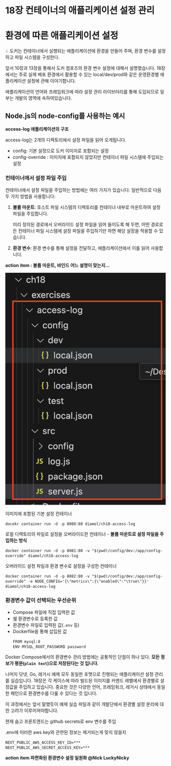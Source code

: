 # 18장 컨테이너의 애플리케이션 설정 관리

# 환경에 따른 애플리케이션 설정

<aside>
💡 도커는 컨테이너에서 실행되는 애플리케이션에 환경을 만들어 주며, 환경 변수를 설정하고 파일 시스템을 구성한다.

</aside>

앞서 10장과 13장을 통해서 도커 컴포즈의 환경 변수 설정에 대해서 설명했습니다. 18장에서는 주로 실제 배포 환경에서 활용할 수 있는 local/dev/prod와 같은 운영환경별 애플리케이션 설정에 관해 이야기합니다.

애플리케이션의 언어와 프레임워크에 따라 설정 관리 라이브러리를 통해 도입되므로 일부는 개발의 영역에 속하여있습니다.

## Node.js의 node-config를 사용하는 예시

**access-log 애플리케이션의 구조**

access-log는 2개의 디렉토리에서 설정 파일을 읽어 오게됩니다.

- config: 기본 설정으로 도커 이미지로 포함되는 설정
- config-override : 이미지에 포함되지 않았지만 컨테이너 파일 시스템에 주입되는 설정

### 컨테이너에서 설정 파일 주입

컨테이너에서 설정 파일을 주입하는 방법에는 여러 가지가 있습니다. 일반적으로 다음 두 가지 방법을 사용합니다:

1. **볼륨 마운트**: 호스트 파일 시스템의 디렉토리를 컨테이너 내부로 마운트하여 설정 파일을 주입합니다.

   미리 정의된 경로에서 오버라이드 설정 파일을 읽어 들이도록 해 두면, 어떤 경로로든 컨테이너 파일 시스템에 설정 파일을 주입하기만 하면 해당 설정을 적용할 수 있습니다.

2. **환경 변수**: 환경 변수를 통해 설정을 전달하고, 애플리케이션에서 이를 읽어 사용합니다.

**action item : 볼륨 마운트, 바인드 어느 설명이 맞는지…**

![Untitled](./Untitled.png)

이미지에 포함된 기본 설정 컨테이너

```docker
docekr container run -d -p 8080:80 diamol/ch18-access-log
```

로컬 디렉토리의 파일로 설정을 오버라이드한 컨테이너 - **볼륨 마운트로 설정 파일을 주입하는 방식**

```docker
docker container run -d -p 8081:80 -v "$(pwd)/config/dev:/app/config-override" diamol/ch18-access-log
```

오버라이드 설정 파일과 환경 변수로 설정을 구성한 컨테이너

```docker
docker container run -d -p 8082:80 -v "$(pwd)/config/dev:/app/config-override" -e NODE_CONFIG='{\"metrics\":{\"enabled\":"\true\"}}' diamol/ch18-access-log
```

### **환경변수 값이 선택되는 우선순위**

- Compose 파일에 직접 입력한 값
- 쉘 환경변수로 등록한 값
- 환경변수 파일로 입력된 값(`.env` 등)
- Dockerfile을 통해 삽입된 값
  ```docker
  FROM mysql:8
  ENV MYSQL_ROOT_PASSWORD password
  ```

Docker Compose에서의 환경변수 관리 방법에는 공통적인 단점이 하나 있다. **모든 정보가 평문(`plain text`)으로 저장된다는 것 입니다.**

나머지 닷넷, Go, 레거시 예제 모두 동일한 포맷으로 진행되는 애플리케이션 설정 관리를 실습입니다. 18장은 각 케이스에 따라 빌드된 이미지를 커맨드 레벨에서 환경별로 설정값을 주입하고 있습니다. 중요한 것은 다양한 언어, 프레임워크, 레거시 상태에서 동일한 패턴으로 환경변수를 다룰 수 있다는 것 입니다.

이 과정에서는 앞서 말했듯이 예제 실습 파일과 같이 개발단에서 환경별 설정 분리에 대한 고려가 이루어져야합니다.

현재 숨고 프론트엔드는 github secrets로 env 변수를 주입

.env에 이러한 aws key와 관련된 정보는 제거되는게 맞지 않을지

```
NEXT_PUBLIC_AWS_ACCESS_KEY_ID=***
NEXT_PUBLIC_AWS_SECRET_ACCESS_KEY=***
```

**action item 파편화된 환경변수 설정 일원화 @Nick LuckyNicky**
